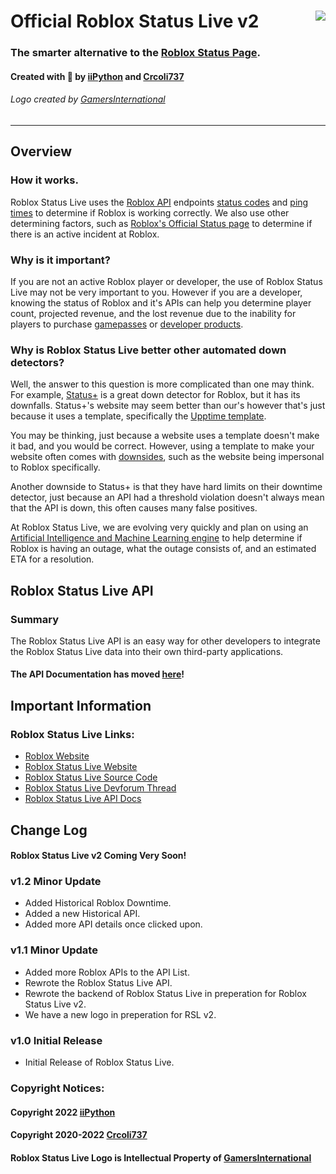 # <img style="float: right;" src="https://doy2mn9upadnk.cloudfront.net/uploads/default/original/4X/d/8/a/d8a9a1964099afb7c1778761eef6f915c68c3f19.png"> Official Roblox Status Live v2
### The smarter alternative to the [Roblox Status Page](https://status.roblox.com).
#### Created with 🧡 by [iiPython](https://iipython.cf) and [Crcoli737](https://devforum.roblox.com/u/crcoli737)
###### Logo created by [GamersInternational](https://devforum.roblox.com/u/gamersinternational)
***
## Overview
### How it works.
Roblox Status Live uses the [Roblox API](https://devforum.roblox.com/t/collected-list-of-apis/557091) endpoints [status codes](https://developer.mozilla.org/en-US/docs/Web/HTTP/Status) and [ping times](https://www.techtarget.com/searchnetworking/definition/ping) to determine if Roblox is working correctly. We also use other determining factors, such as [Roblox's Official Status page](https://status.roblox.com) to determine if there is an active incident at Roblox.
### Why is it important?
If you are not an active Roblox player or developer, the use of Roblox Status Live may not be very important to you. However if you are a developer, knowing the status of Roblox and it's APIs can help you determine player count, projected revenue, and the lost revenue due to the inability for players to purchase [gamepasses](https://education.roblox.com/en-us/resources/game-passes) or [developer products](https://developer.roblox.com/en-us/articles/Developer-Products-In-Game-Purchases).
### Why is Roblox Status Live better other automated down detectors?
Well, the answer to this question is more complicated than one may think. For example, [Status+](https://status-plus.github.io/StatusPlus/) is a great down detector for Roblox, but it has its downfalls. Status+'s website may seem better than our's however that's just because it uses a template, specifically the [Upptime template](https://github.com/upptime/upptime). 

You may be thinking, just because a website uses a template doesn't make it bad, and you would be correct. However, using a template to make your website often comes with [downsides](https://www.techwalla.com/articles/what-is-the-disadvantage-of-using-a-template), such as the website being impersonal to Roblox specifically. 

Another downside to Status+ is that they have hard limits on their downtime detector, just because an API had a threshold violation doesn't always mean that the API is down, this often causes many false positives. 

At Roblox Status Live, we are evolving very quickly and plan on using an [Artificial Intelligence and Machine Learning engine](https://azure.microsoft.com/en-us/overview/artificial-intelligence-ai-vs-machine-learning/#introduction) to help determine if Roblox is having an outage, what the outage consists of, and an estimated ETA for a resolution. 

## Roblox Status Live API
### Summary
The Roblox Status Live API is an easy way for other developers to integrate the Roblox Status Live data into their own third-party applications.

#### The API Documentation has moved [here](http://robloxstatus.live/api/docs)!

## Important Information

### Roblox Status Live Links:
- [Roblox Website](https://roblox.com/)
- [Roblox Status Live Website](https://robloxstatus.live/)
- [Roblox Status Live Source Code](https://github.com/ii-Python/rsl)
- [Roblox Status Live Devforum Thread](https://devforum.roblox.com/t/roblox-status-live-the-better-automatic-roblox-down-detector/1567879)
- [Roblox Status Live API Docs](https://robloxstatus.live/api/docs)

## Change Log

#### Roblox Status Live v2 Coming **Very** Soon!

### v1.2 Minor Update
- Added Historical Roblox Downtime.
- Added a new Historical API.
- Added more API details once clicked upon.

### v1.1 Minor Update
- Added more Roblox APIs to the API List.
- Rewrote the Roblox Status Live API.
- Rewrote the backend of Roblox Status Live in preperation for Roblox Status Live v2.
- We have a new logo in preperation for RSL v2.

### v1.0 Initial Release
- Initial Release of Roblox Status Live.

### Copyright Notices: 
#### Copyright 2022 [iiPython](https://iipython.cf)
#### Copyright 2020-2022 [Crcoli737](https://devforum.roblox.com/u/crcoli737)
#### Roblox Status Live Logo is Intellectual Property of [GamersInternational](https://devforum.roblox.com/u/gamersinternational)
